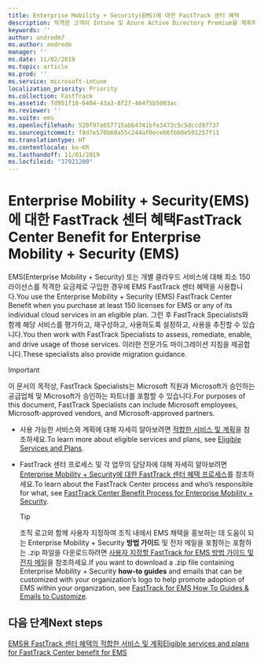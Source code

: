 ```yaml
---
title: Enterprise Mobility + Security(EMS)에 대한 FastTrack 센터 혜택
description: 적격한 고객이 Intune 및 Azure Active Directory Premium을 계획하고 배포할 수 있도록 도와주는 프로그램
keywords: ''
author: andredm7
ms.author: andredm
manager: ''
ms.date: 11/02/2019
ms.topic: article
ms.prod: ''
ms.service: microsoft-intune
localization_priority: Priority
ms.collection: FastTrack
ms.assetid: fd951f10-6404-43a3-8f2f-464f5b5003ac
ms.reviewer: ''
ms.suite: ems
ms.openlocfilehash: 520f97a657715abb4741bfe3473c5c5dccd97737
ms.sourcegitcommit: f8d7e570b60a55c244af0eceb6fbb0e591257f11
ms.translationtype: HT
ms.contentlocale: ko-KR
ms.lasthandoff: 11/01/2019
ms.locfileid: "37921200"
---
```

# <a name="fasttrack-center-benefit-for-enterprise-mobility--security-ems"></a><span data-ttu-id="715c0-103">Enterprise Mobility + Security(EMS)에 대한 FastTrack 센터 혜택</span><span class="sxs-lookup"><span data-stu-id="715c0-103">FastTrack Center Benefit for Enterprise Mobility + Security (EMS)</span></span>

<span data-ttu-id="715c0-104">EMS(Enterprise Mobility + Security) 또는 개별 클라우드 서비스에 대해 최소 150 라이선스를 적격한 요금제로 구입한 경우에 EMS FastTrack 센터 혜택을 사용합니다.</span><span class="sxs-lookup"><span data-stu-id="715c0-104">You use the Enterprise Mobility + Security (EMS) FastTrack Center Benefit when you purchase at least 150 licenses for EMS or any of its individual cloud services in an eligible plan.</span></span> <span data-ttu-id="715c0-105">그런 후 FastTrack Specialists와 함께 해당 서비스를 평가하고, 재구성하고, 사용하도록 설정하고, 사용을 추진할 수 있습니다.</span><span class="sxs-lookup"><span data-stu-id="715c0-105">You then work with FastTrack Specialists to assess, remediate, enable, and drive usage of those services.</span></span> <span data-ttu-id="715c0-106">이러한 전문가도 마이그레이션 지침을 제공합니다.</span><span class="sxs-lookup"><span data-stu-id="715c0-106">These specialists also provide migration guidance.</span></span> 

> [!IMPORTANT]
> <span data-ttu-id="715c0-107">이 문서의 목적상, FastTrack Specialists는 Microsoft 직원과 Microsoft가 승인하는 공급업체 및 Microsoft가 승인하는 파트너를 포함할 수 있습니다.</span><span class="sxs-lookup"><span data-stu-id="715c0-107">For purposes of this document, FastTrack Specialists can include Microsoft employees, Microsoft-approved vendors, and Microsoft-approved partners.</span></span>

- <span data-ttu-id="715c0-108">사용 가능한 서비스와 계획에 대해 자세히 알아보려면 [적합한 서비스 및 계획](M365-eligible-services-and-plans.md)을 참조하세요.</span><span class="sxs-lookup"><span data-stu-id="715c0-108">To learn more about eligible services and plans, see [Eligible Services and Plans](M365-eligible-services-and-plans.md).</span></span>

- <span data-ttu-id="715c0-109">FastTrack 센터 프로세스 및 각 업무의 담당자에 대해 자세히 알아보려면 [Enterprise Mobility + Security에 대한 FastTrack 센터 혜택 프로세스](EMS-fasttrack-process.md)를 참조하세요.</span><span class="sxs-lookup"><span data-stu-id="715c0-109">To learn about the FastTrack Center process and who’s responsible for what, see [FastTrack Center Benefit Process for Enterprise Mobility + Security](EMS-fasttrack-process.md).</span></span>

    > [!TIP]
    > <span data-ttu-id="715c0-110">조직 로고와 함께 사용자 지정하여 조직 내에서 EMS 채택을 홍보하는 데 도움이 되는 Enterprise Mobility + Security **방법 가이드** 및 전자 메일을 포함하는 포함하는 .zip 파일을 다운로드하려면 [사용자 지정할 FastTrack for EMS 방법 가이드 및 전자 메일](https://gallery.technet.microsoft.com/FastTrack-for-EMS-How-To-f170da4c)을 참조하세요.</span><span class="sxs-lookup"><span data-stu-id="715c0-110">If you want to download a .zip file containing Enterprise Mobility + Security **how-to guides** and emails that can be customized with your organization’s logo to help promote adoption of EMS within your organization, see [FastTrack for EMS How To Guides & Emails to Customize](https://gallery.technet.microsoft.com/FastTrack-for-EMS-How-To-f170da4c).</span></span>

## <a name="next-steps"></a><span data-ttu-id="715c0-111">다음 단계</span><span class="sxs-lookup"><span data-stu-id="715c0-111">Next steps</span></span>

[<span data-ttu-id="715c0-112">EMS용 FastTrack 센터 혜택의 적합한 서비스 및 계획</span><span class="sxs-lookup"><span data-stu-id="715c0-112">Eligible services and plans for FastTrack Center benefit for EMS</span></span>](M365-eligible-services-and-plans.md)



